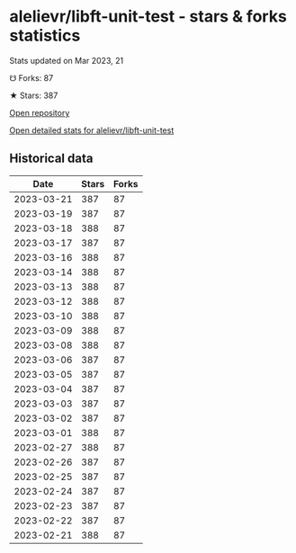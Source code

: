 # alelievr/libft-unit-test - stars & forks statistics

Stats updated on Mar 2023, 21

☋ Forks: 87

★ Stars: 387

[Open repository](https://github.com/alelievr/libft-unit-test)

[Open detailed stats for alelievr/libft-unit-test](https://reviewgithub.com/rep/alelievr/libft-unit-test)

## Historical data
| Date | Stars | Forks |
|------|-------|-------|
| 2023-03-21 | 387 | 87 | 
| 2023-03-19 | 387 | 87 | 
| 2023-03-18 | 388 | 87 | 
| 2023-03-17 | 387 | 87 | 
| 2023-03-16 | 388 | 87 | 
| 2023-03-14 | 388 | 87 | 
| 2023-03-13 | 388 | 87 | 
| 2023-03-12 | 388 | 87 | 
| 2023-03-10 | 388 | 87 | 
| 2023-03-09 | 388 | 87 | 
| 2023-03-08 | 388 | 87 | 
| 2023-03-06 | 387 | 87 | 
| 2023-03-05 | 387 | 87 | 
| 2023-03-04 | 387 | 87 | 
| 2023-03-03 | 387 | 87 | 
| 2023-03-02 | 387 | 87 | 
| 2023-03-01 | 388 | 87 | 
| 2023-02-27 | 388 | 87 | 
| 2023-02-26 | 387 | 87 | 
| 2023-02-25 | 387 | 87 | 
| 2023-02-24 | 387 | 87 | 
| 2023-02-23 | 387 | 87 | 
| 2023-02-22 | 387 | 87 | 
| 2023-02-21 | 388 | 87 | 

